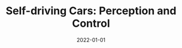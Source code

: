 ---
title: "Self-driving Cars: Perception and Control"
collection: publications
permalink: /publication/frame-interpolation-cg
date: 2022-01-01
venue: 
authors: "GSI: 2021 Fall (UMich); TA: 2023 Spring (CMU)"
uri: 
arxiv: 
bibtex:  
pdf: 
teaser: images/kitti.png
---